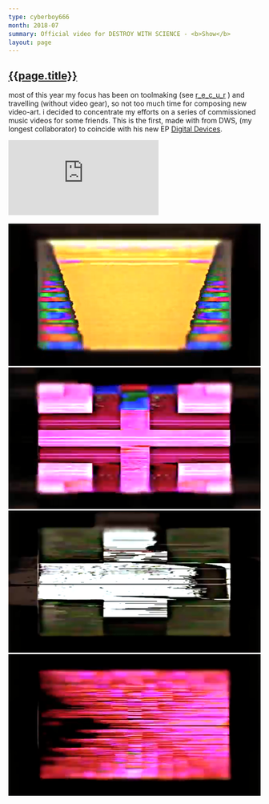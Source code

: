 ```yaml
---
type: cyberboy666
month: 2018-07
summary: Official video for DESTROY WITH SCIENCE - <b>Show</b>
layout: page
---
```


## [ {{page.title}} ]({{page.url}})

most of this year my focus has been on toolmaking (see [r_e_c_u_r]({{site.url}}/recur) ) and travelling (without video gear), so not too much time for composing new video-art. i decided to concentrate my efforts on a series of commissioned music videos for some friends. This is the first, made with from DWS, (my longest collaborator) to coincide with his new EP [Digital Devices].

<div class="video-box" id="ratio169"><iframe id="video-box" src="https://www.youtube.com/embed/8uNb7ifQgbU" frameborder="0" webkitallowfullscreen mozallowfullscreen allowfullscreen></iframe></div>

![image](/images/cyberboy666/showvideo1.png)
![image](/images/cyberboy666/showvideo2.png)
![image](/images/cyberboy666/showvideo3.png)
![image](/images/cyberboy666/showvideo4.png)

[Digital Devices]: https://destroywithscience.bandcamp.com/album/digital-devices